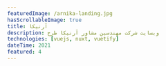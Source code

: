 ```yaml
---
featuredImage: /arnika-landing.jpg
hasScrollableImage: true
title: آرنیکا
description: وبسایت شرکت مهندسین مشاور آرنیکا طرح
technologies: [vuejs, nuxt, vuetify]
dateTime: 2021
featured: 4
---
```

